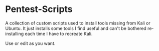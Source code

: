 # Pentest-Scripts

A collection of custom scripts used to install tools missing from Kali or Ubuntu.  It just installs some tools I find useful and can't be bothered re-installing each time I have to recreate Kali.

Use or edit as you want.
